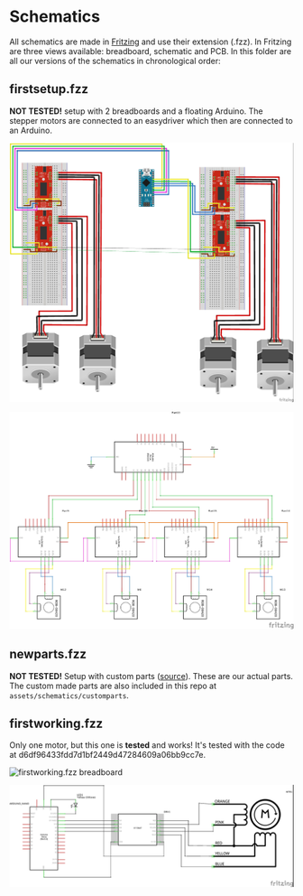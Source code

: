 # Schematics
All schematics are made in [Fritzing](https://fritzing.org) and use their extension (.fzz). In Fritzing are three views available:
breadboard, schematic and PCB. In this folder are all our versions of the schematics in chronological order:


## firstsetup.fzz
**NOT TESTED!**
setup with 2 breadboards and a floating Arduino. The stepper motors are connected to an easydriver which then are connected to an Arduino.

![Firstsetup.fzz breadboard](firstsetup_bb.jpg)

![Firstsetup.fzz schematic](firstsetup_schem.jpg)



## newparts.fzz
**NOT TESTED!**
Setup with custom parts ([source](https://github.com/tardate/X113647Stepper)). These are our actual parts. The custom made parts are also included in this repo at  `assets/schematics/customparts`.



## firstworking.fzz
Only one motor, but this one is **tested** and works! It's tested with the code at d6df96433fdd7d1bf2449d47284609a06bb9cc7e.

![firstworking.fzz breadboard](firstworking_bb.jpg)

![firstworking.fzz schematic](firstworking_schem.jpg)

